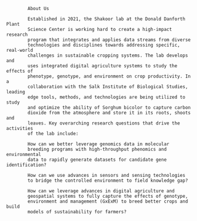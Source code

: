             About Us

            Established in 2021, the Shakoor lab at the Donald Danforth Plant
            Science Center is working hard to create a high-impact research
            program that integrates and applies data streams from diverse
            technologies and disciplines towards addressing specific, real-world
            challenges in sustainable cropping systems. The lab develops and
            uses integrated digital agriculture systems to study the effects of
            phenotype, genotype, and environment on crop productivity. In a
            collaboration with the Salk Institute of Biological Studies, leading
            edge tools, methods, and technologies are being utilized to study
            and optimize the ability of Sorghum bicolor to capture carbon
            dioxide from the atmosphere and store it in its roots, shoots and
            leaves. Key overarching research questions that drive the activities
            of the lab include:
    
            How can we better leverage genomics data in molecular
            breeding programs with high-throughput phenomics and environmental
            data to rapidly generate datasets for candidate gene identification?
        
            How can we use advances in sensors and sensing technologies
            to bridge the controlled environment to field knowledge gap?       
        
            How can we leverage advances in digital agriculture and
            geospatial systems to fully capture the effects of genotype,
            environment and management (GxExM) to breed better crops and build
            models of sustainability for farmers?
        

<!---
shakoorlab/shakoorlab is a ✨ special ✨ repository because its `README.md` (this file) appears on your GitHub profile.
You can click the Preview link to take a look at your changes.
--->
